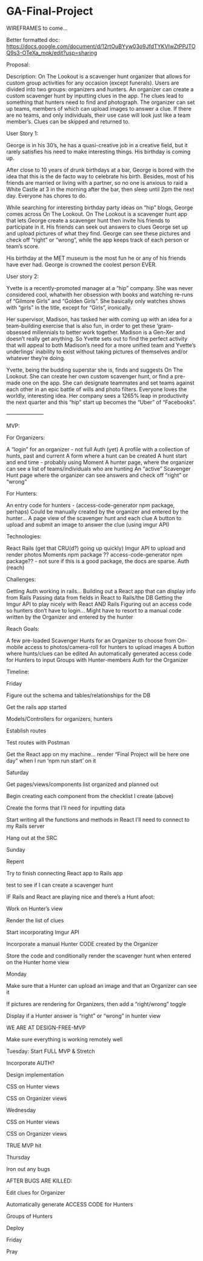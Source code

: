 # GA-Final-Project

WIREFRAMES to come...

Better formatted doc:  https://docs.google.com/document/d/12rtOuBYyw03o9JfdTYKVIwZtPPJTOQ9s3-OTeXa_mqk/edit?usp=sharing

Proposal:

Description:
On The Lookout is a scavenger hunt organizer that allows for custom group activities for any occasion (except funerals).
Users are divided into two groups: organizers and hunters. An organizer can create a custom scavenger hunt by inputting clues in the app. The clues lead to something that hunters need to find and photograph.
The organizer can set up teams, members of which can upload images to answer a clue. If there are no teams, and only individuals, their use case will look just like a team member’s. Clues can be skipped and returned to.


User Story 1:

George is in his 30’s, he has a quasi-creative job in a creative field, but it rarely satisfies his need to make interesting things. His birthday is coming up.

After close to 10 years of drunk birthdays at a bar, George is bored with the idea that this is the de facto way to celebrate his birth. Besides, most of his friends are married or living with a partner, so no one is anxious to raid a White Castle at 3 in the morning after the bar, then sleep until 2pm the next day. Everyone has chores to do.

While searching for interesting birthday party ideas on “hip” blogs, George comes across On The Lookout. On The Lookout is a scavenger hunt app that lets George create a scavenger hunt then invite his friends to participate in it. His friends can seek out answers to clues George set up and upload pictures of what they find. George can see these pictures and check off “right” or “wrong”, while the app keeps track of each person or team’s score.

His birthday at the MET museum is the most fun he or any of his friends have ever had. George is crowned the coolest person EVER.


User story 2:

Yvette is a recently-promoted manager at a “hip” company. She was never considered cool, whatwith her obsession with books and watching re-runs of “Gilmore Girls” and “Golden Girls”. She basically only watches shows with “girls” in the title, except for “Girls”, ironically.

Her supervisor, Madison, has tasked her with coming up with an idea for a team-building exercise that is also fun, in order to get these ‘gram-obsessed millennials to better work together.
Madison is a Gen-Xer and doesn’t really get anything. So Yvette sets out to find the perfect activity that will appeal to both Madison’s need for a more unified team and Yvette’s underlings’ inability to exist without taking pictures of themselves and/or whatever they’re doing.

Yvette, being the budding superstar she is, finds and suggests On The Lookout. She can create her own custom scavenger hunt, or find a pre-made one on the app. She can designate teammates and set teams against each other in an epic battle of wills and photo filters. Everyone loves the worldly, interesting idea. Her company sees a 1265% leap in productivity the next quarter and this “hip” start up becomes the “Uber” of “Facebooks”.

———————

MVP:

For Organizers:

A “login” for an organizer - not full Auth (yet)
A profile with a collection of hunts, past and current
A form where a hunt can be created
A hunt start and end time - probably using Moment
A hunter page, where the organizer can see a list of teams/individuals who are hunting
An “active” Scavenger Hunt page where the organizer can see answers and check off “right” or “wrong”


For Hunters:

An entry code for hunters - (access-code-generator npm package, perhaps)
Could be manually created by the organizer and entered by the hunter...
A page view of the scavenger hunt and each clue
A button to upload and submit an image to answer the clue (using imgur API)


Technologies:

React
Rails (get that CRU(d?) going up quickly)
Imgur API to upload and render photos
Moments npm package
?? access-code-generator npm package?? - not sure if this is a good package, the docs are sparse.
Auth (reach)

Challenges:

Getting Auth working in rails…
Building out a React app that can display info from Rails
Passing data from fields in React to Rails/the DB
Getting the Imgur API to play nicely with React AND Rails
Figuring out an access code so hunters don’t have to login… Might have to resort to a manual code written by the Organizer and entered by the hunter

Reach Goals:

A few pre-loaded Scavenger Hunts for an Organizer to choose from
On-mobile access to photos/camera-roll for hunters to upload images
A button where hunts/clues can be edited
An automatically generated access code for Hunters to input
Groups with Hunter-members
Auth for the Organizer

Timeline:


Friday

Figure out the schema and tables/relationships for the DB

Get the rails app started

Models/Controllers for organizers, hunters

Establish routes

Test routes with Postman

Get the React app on my machine… render “Final Project will be here one day” when I run ‘npm run start’ on it


Saturday

Get pages/views/components list organized and planned out

Begin creating each component from the checklist I create (above)

Create the forms that I’ll need for inputting data

Start writing all the functions and methods in React I’ll need to connect to my Rails server

Hang out at the SRC


Sunday

Repent

Try to finish connecting React app to Rails app

test to see if I can create a scavenger hunt

IF Rails and React are playing nice and there’s a Hunt afoot:

Work on Hunter’s view

Render the list of clues

Start incorporating Imgur API

Incorporate a manual Hunter CODE created by the Organizer

Store the code and conditionally render the scavenger hunt when entered on the Hunter home view


Monday

Make sure that a Hunter can upload an image and that an Organizer can see it

If pictures are rendering for Organizers, then add a “right/wrong” toggle

Display if a Hunter answer is “right” or “wrong” in hunter view

WE ARE AT DESIGN-FREE-MVP

Make sure everything is working remotely well


Tuesday: Start FULL MVP & Stretch

Incorporate AUTH?

Design implementation

CSS on Hunter views

CSS on Organizer views


Wednesday

CSS on Hunter views

CSS on Organizer views

TRUE MVP hit


Thursday

Iron out any bugs

AFTER BUGS ARE KILLED:

Edit clues for Organizer

Automatically generate ACCESS CODE for Hunters

Groups of Hunters

Deploy


Friday

Pray
